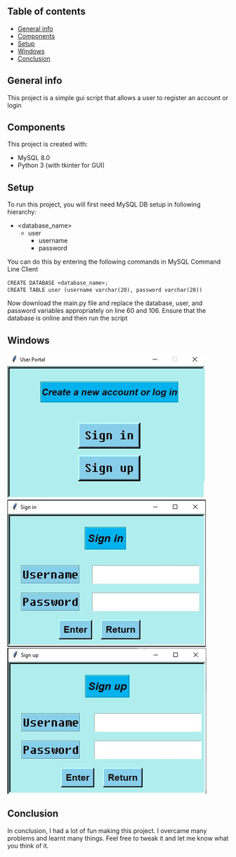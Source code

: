 ## Table of contents
* [General info](#general-info)
* [Components](#components)
* [Setup](#setup)
* [Windows](#windows)
* [Conclusion](#conclusion)

## General info
This project is a simple gui script that allows a user to register an account or login
	
## Components
This project is created with:
* MySQL 8.0
* Python 3 (with tkinter for GUI)
	
## Setup
To run this project, you will first need MySQL DB setup in following hierarchy:
* <database_name>
  - user
    - username 
    - password  

You can do this by entering the following commands in MySQL Command Line Client
```
CREATE DATABASE <database_name>;
CREATE TABLE user (username varchar(20), password varchar(20))
```
Now download the main.py file and replace the database, user, and password variables appropriately on line 60 and 106. Ensure that the database is online and then run the script

## Windows

![Main](Screenshots/main.jpg)
![Sign_in](Screenshots/sign_in.jpg)
![Sign_up](Screenshots/sign_up.jpg)

## Conclusion

In conclusion, I had a lot of fun making this project. I overcame many problems and learnt many things. Feel free to tweak it and let me know what you think of it.

